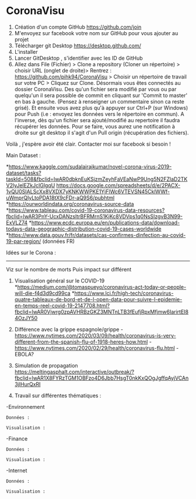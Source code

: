 # CoronaVisu

1. Création d'un compte GitHub
https://github.com/join
2. M'envoyez sur facebook votre nom sur GitHub pour vous ajouter au projet
3. Télécharger git Desktop 
https://desktop.github.com/
4. L'installer
5. Lancer GitDesktop , s'identifier avec les ID de GitHub
6. Allez dans File (Fichier) > Clone a repository (Cloner un répertoire) > choisir URL (onglet de droite)> Rentrez : https://github.com/pihk94/CoronaVisu > Choisir un répertoire de travail sur votre PC > Cliquez sur Clone.
Désormais vous êtes connectés au dossier CoronaVisu.
Des qu'un fichier sera modifié par vous ou par quelqu'un il sera possible de commit en cliquant sur 'Commit to master' en bas à gauche. (Pensez à renseigner un commentaire sinon ca reste grisé). Et ensuite vous avez plus qu'à appuyer sur Ctrl+P (sur Windows) pour Push (i.e : envoyez les données vers le répertoire en commun).
A l'inverse, dès qu'un fichier sera ajouté/modifié au repertoire il faudra récupérer les données. Pour se faire, vous aurez une notification à droite sur git desktop il s'agit d'un Pull origin (récupération des fichiers). 

Voilà , j'espère avoir été clair. 
Contacter moi sur facebook si besoin !

Main Dataset : 

*https://www.kaggle.com/sudalairajkumar/novel-corona-virus-2019-dataset/tasks?taskId=508&fbclid=IwAR0dbknEuKSjzmZeyhFaVEaNwP9Ung5N2FZlaD2TKV2lyJelEZkJclGlgqU
https://docs.google.com/spreadsheets/d/e/2PACX-1vQU0SIALScXx8VXDX7yKNKWWPKE1YjFlWc6VTEVSN45CklWWf-uWmprQIyLtoPDA18tX9cFDr-aQ9S6/pubhtml
*https://ourworldindata.org/coronavirus-source-data
*https://www.tableau.com/covid-19-coronavirus-data-resources?fbclid=IwAR3PnY-UcxDANzsltrBFRMrnS1KjKc8VDVps1q0NsSIzgvB3N99-ExVLZ74
*https://www.ecdc.europa.eu/en/publications-data/download-todays-data-geographic-distribution-covid-19-cases-worldwide
*https://www.data.gouv.fr/fr/datasets/cas-confirmes-dinfection-au-covid-19-par-region/ (données FR)


Idées sur le Corona : 
______________________

Viz sur le nombre de morts 
Puis impact sur différent

1. Visualisation général sur le COVID-19
  *https://medium.com/@tomaspueyo/coronavirus-act-today-or-people-will-die-f4d3d9cd99ca
  *https://www.lci.fr/high-tech/coronavirus-quatre-tableaux-de-bord-et-de-l-open-data-pour-suivre-l-epidemie-en-temps-reel-covid-19-2147708.html?fbclid=IwAR0Vjwrg0zpAVHRBzGKZ3MNTnLTB3fEufjRpxMfjmw6IarirtEI84OzJY50
  
2. Différence avec la grippe espagnole/grippe 
-https://www.nytimes.com/2020/03/09/health/coronavirus-is-very-different-from-the-spanish-flu-of-1918-heres-how.html
-https://www.nytimes.com/2020/02/29/health/coronavirus-flu.html
-EBOLA?

3. Simulation de propagation
https://meltingasphalt.com/interactive/outbreak/?fbclid=IwAR1X8FYRzTGM1OBFzo4D6Jbb7HsgT0nkKxQOgJgffqAyjVCAn3jlHurQxRI

4. Travail sur différentes thématiques : 

  -Environnement
 
    Données :
    
    Visualisation :
    
  -Finance
  
    Données :
    
    Visualisation :
    
  -Internet
  
    Données :
    
    Visualisation :


